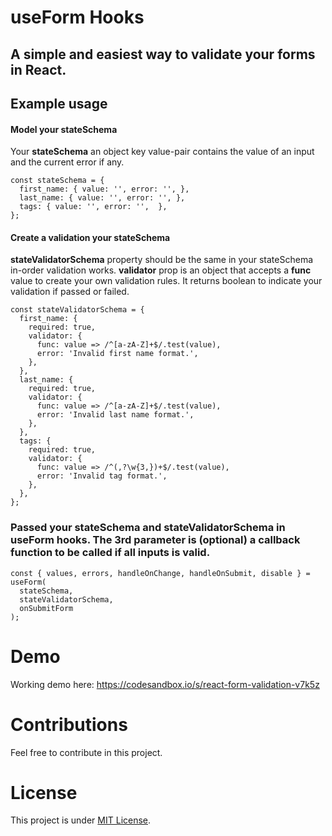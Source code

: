 # useForm Hooks

## A simple and easiest way to validate your forms in React.

## Example usage

#### Model your stateSchema

Your **stateSchema** an object key value-pair contains the value of an input and the current error if any.

```
const stateSchema = {
  first_name: { value: '', error: '', },
  last_name: { value: '', error: '', },
  tags: { value: '', error: '',  },
};
```

#### Create a validation your stateSchema

**stateValidatorSchema** property should be the same in your stateSchema in-order validation works. **validator** prop is an object that accepts a **func** value to create your own validation rules. It returns boolean to indicate your validation if passed or failed.

```
const stateValidatorSchema = {
  first_name: {
    required: true,
    validator: {
      func: value => /^[a-zA-Z]+$/.test(value),
      error: 'Invalid first name format.',
    },
  },
  last_name: {
    required: true,
    validator: {
      func: value => /^[a-zA-Z]+$/.test(value),
      error: 'Invalid last name format.',
    },
  },
  tags: {
    required: true,
    validator: {
      func: value => /^(,?\w{3,})+$/.test(value),
      error: 'Invalid tag format.',
    },
  },
};
```

### Passed your stateSchema and stateValidatorSchema in useForm hooks. The 3rd parameter is (optional) a callback function to be called if all inputs is valid.

```
const { values, errors, handleOnChange, handleOnSubmit, disable } = useForm(
  stateSchema,
  stateValidatorSchema,
  onSubmitForm
);
```

# Demo

Working demo here: https://codesandbox.io/s/react-form-validation-v7k5z

# Contributions

Feel free to contribute in this project.

# License

This project is under [MIT License](https://github.com/llauderesv/react-form-validation/blob/master/LICENSE).
